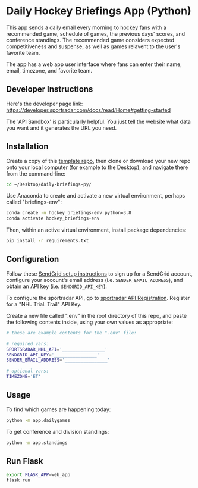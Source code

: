 # Daily Hockey Briefings App (Python)
This app sends a daily email every morning to hockey fans with a recommended game, schedule of games, the previous days' scores, and conference standings. The recommended game considers expected competitiveness and suspense, as well as games relavent to the user's favorite team.

The app has a web app user interface where fans can enter their name, email, timezone, and favorite team.

## Developer Instructions
Here's the developer page link: https://developer.sportradar.com/docs/read/Home#getting-started

The 'API Sandbox' is particularly helpful. You just tell the website what data you want and it generates the URL you need.

## Installation

Create a copy of this [template repo](https://github.com/cscrudder/sports_email_service), then clone or download your new repo onto your local computer (for example to the Desktop), and navigate there from the command-line:

```sh
cd ~/Desktop/daily-briefings-py/
```

Use Anaconda to create and activate a new virtual environment, perhaps called "briefings-env":

```sh
conda create -n hockey_briefings-env python=3.8
conda activate hockey_briefings-env
```

Then, within an active virtual environment, install package dependencies:

```sh
pip install -r requirements.txt
```

## Configuration

Follow these [SendGrid setup instructions](https://github.com/prof-rossetti/intro-to-python/blob/master/notes/python/packages/sendgrid.md#setup) to sign up for a SendGrid account, configure your account's email address (i.e. `SENDER_EMAIL_ADDRESS`), and obtain an API key (i.e. `SENDGRID_API_KEY`).

To configure the sportradar API, go to [sportradar API Registration](https://developer.sportradar.com/member/register). Register for a "NHL Trial: Trail" API Key.

Create a new file called ".env" in the root directory of this repo, and paste the following contents inside, using your own values as appropriate:

```sh
# these are example contents for the ".env" file:

# required vars:
SPORTSRADAR_NHL_API='________________'
SENDGRID_API_KEY='________________'
SENDER_EMAIL_ADDRESS='________________'

# optional vars:
TIMEZONE='ET'
```

## Usage
To find which games are happening today:
```sh
python -m app.dailygames
```

To get conference and division standings:
```sh
python -m app.standings
```

## Run Flask
```sh
export FLASK_APP=web_app
flask run
```